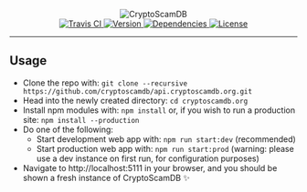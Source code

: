 <p align="center">
	<img src="https://raw.githubusercontent.com/CryptoScamDB/assets/master/logo/logotype-readme.png" alt="CryptoScamDB">
	<br>
	<a href="https://travis-ci.com/CryptoScamDB/api.cryptoscamdb.org">
		<img src="https://img.shields.io/travis/com/CryptoScamDB/api.cryptoscamdb.org.svg?style=flat-square" alt="Travis CI">
	</a>
	<a href="https://github.com/CryptoScamDB/api.cryptoscamdb.org/blob/master/package.json#L3">
		<img src="https://img.shields.io/github/package-json/v/CryptoScamDB/api.cryptoscamdb.org.svg?style=flat-square" alt="Version">
	</a>
	<a href="https://david-dm.org/CryptoScamDB/api.cryptoscamdb.org">
		<img src="https://img.shields.io/david/CryptoScamDB/api.cryptoscamdb.org.svg?style=flat-square" alt="Dependencies">
	</a>
	<a href="https://github.com/CryptoScamDB/api.cryptoscamdb.org/blob/master/LICENSE">
		<img src="https://img.shields.io/github/license/CryptoScamDB/api.cryptoscamdb.org.svg?style=flat-square" alt="License">
	</a>
</p>

---
## Usage

- Clone the repo with: `git clone --recursive https://github.com/cryptoscamdb/api.cryptoscamdb.org.git`
- Head into the newly created directory: `cd cryptoscamdb.org`
- Install npm modules with: `npm install` or, if you wish to run a production site: `npm install --production`
- Do one of the following:
    - Start development web app with: `npm run start:dev` (recommended)
	- Start production web app with: `npm run start:prod` (warning: please use a dev instance on first run, for configuration purposes)
- Navigate to http://localhost:5111 in your browser, and you should be shown a fresh instance of CryptoScamDB :sparkles: